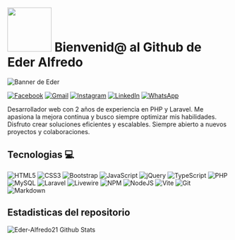 # <img src="https://i.giphy.com/media/v1.Y2lkPTc5MGI3NjExNW1mN2JyYXEzN2VicTYzM2I4MGZ0MDBtbmJ2b2ZkcW55Y3F1YnYzNCZlcD12MV9pbnRlcm5hbF9naWZfYnlfaWQmY3Q9cw/lr1QZ7prMwwkqSSVLa/giphy.gif" width="100"  /> Bienvenid@ al Github de Eder Alfredo

![Banner de Eder](banner.png)

[![Facebook](https://img.shields.io/badge/Facebook-%231877F2.svg?style=for-the-badge&logo=Facebook&logoColor=white)](https://www.facebook.com/ederalfredo.apaguenoreyna.1)
[![Gmail](https://img.shields.io/badge/Gmail-D14836?style=for-the-badge&logo=gmail&logoColor=white)](mailto:reynaalfredo421@gmail.com)
[![Instagram](https://img.shields.io/badge/Instagram-%23E4405F.svg?style=for-the-badge&logo=Instagram&logoColor=white)](https://www.instagram.com/eder_alfredo21/)
[![LinkedIn](https://img.shields.io/badge/linkedin-%230077B5.svg?style=for-the-badge&logo=linkedin&logoColor=white)](https://www.linkedin.com/in/eder-apague%C3%B1o-3a1376189/)
[![WhatsApp](https://img.shields.io/badge/WhatsApp-25D366?style=for-the-badge&logo=whatsapp&logoColor=white)](https://wa.me/51956449198)

Desarrollador web con 2 años de experiencia en PHP y Laravel. Me apasiona la mejora continua y busco siempre optimizar mis habilidades. Disfruto crear soluciones eficientes y escalables. Siempre abierto a nuevos proyectos y colaboraciones.

## Tecnologias 💻
![HTML5](https://img.shields.io/badge/html5-%23E34F26.svg?style=for-the-badge&logo=html5&logoColor=white)
![CSS3](https://img.shields.io/badge/css3-%231572B6.svg?style=for-the-badge&logo=css3&logoColor=white)
![Bootstrap](https://img.shields.io/badge/bootstrap-%238511FA.svg?style=for-the-badge&logo=bootstrap&logoColor=white)
![JavaScript](https://img.shields.io/badge/javascript-%23323330.svg?style=for-the-badge&logo=javascript&logoColor=%23F7DF1E)
![jQuery](https://img.shields.io/badge/jquery-%230769AD.svg?style=for-the-badge&logo=jquery&logoColor=white)
![TypeScript](https://img.shields.io/badge/typescript-%23007ACC.svg?style=for-the-badge&logo=typescript&logoColor=white)
![PHP](https://img.shields.io/badge/php-%23777BB4.svg?style=for-the-badge&logo=php&logoColor=white)
![MySQL](https://img.shields.io/badge/mysql-4479A1.svg?style=for-the-badge&logo=mysql&logoColor=white)
![Laravel](https://img.shields.io/badge/laravel-%23FF2D20.svg?style=for-the-badge&logo=laravel&logoColor=white)
![Livewire](https://img.shields.io/badge/livewire-%234e56a6.svg?style=for-the-badge&logo=livewire&logoColor=white)
![NPM](https://img.shields.io/badge/NPM-%23CB3837.svg?style=for-the-badge&logo=npm&logoColor=white)
![NodeJS](https://img.shields.io/badge/node.js-6DA55F?style=for-the-badge&logo=node.js&logoColor=white)
![Vite](https://img.shields.io/badge/vite-%23646CFF.svg?style=for-the-badge&logo=vite&logoColor=white)
![Git](https://img.shields.io/badge/git-%23F05033.svg?style=for-the-badge&logo=git&logoColor=white)
![Markdown](https://img.shields.io/badge/markdown-%23000000.svg?style=for-the-badge&logo=markdown&logoColor=white)

## Estadisticas del repositorio

<img align="center" src="https://github-readme-stats.vercel.app/api?username=Eder-Alfredo21&show_icons=true&theme=radical" alt="Eder-Alfredo21 Github Stats"/>
